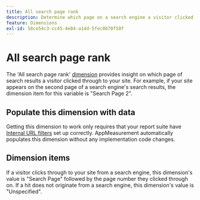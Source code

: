 ```yaml
---
title: All search page rank
description: Determine which page on a search engine a visitor clicked through to your site.
feature: Dimensions
exl-id: 58ce54c3-cc45-4e84-a14d-5fec0b70f50f
---
```

# All search page rank

The 'All search page rank' [dimension](overview.md) provides insight on which page of search results a visitor clicked through to your site. For example, if your site appears on the second page of a search engine's search results, the dimension item for this variable is "Search Page 2".

## Populate this dimension with data

Getting this dimension to work only requires that your report suite have [Internal URL filters](/help/admin/admin/c-manage-report-suites/c-edit-report-suites/general/internal-url-filter-admin.md) set up correctly. AppMeasurement automatically populates this dimension without any implementation code changes.

## Dimension items

If a visitor clicks through to your site from a search engine, this dimension's value is "Search Page" followed by the page number they clicked through on. If a hit does not originate from a search engine, this dimension's value is "Unspecified".
